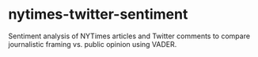 # nytimes-twitter-sentiment
Sentiment analysis of NYTimes articles and Twitter comments to compare journalistic framing vs. public opinion using VADER.
